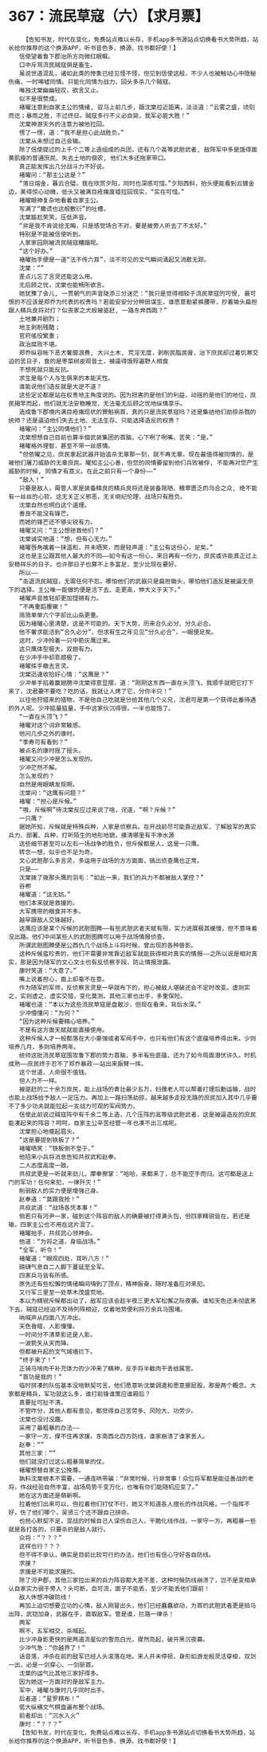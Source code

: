 # 367：流民草寇（六）【求月票】
        【告知书友，时代在变化，免费站点难以长存，手机app多书源站点切换看书大势所趋，站长给你推荐的这个换源APP，听书音色多、换源、找书都好使！】
       信使望着鲁下郡治所方向微红眼眶。
       口中斥骂流民贼寇俱是畜生。
       虽说世道混乱，诸如此类的惨象已经见怪不怪，但见到信使这般，不少人也被触动心中隐秘伤痛，一时唏嘘同情。只能化同情为战力，回头多杀几个贼寇。
       唯独沈棠幽幽轻叹，欲言又止。
       似不是很赞成。
       褚曜注意到自家主公的情绪, 驭马上前几步，跟沈棠拉近距离，淡淡道：“云雾之盛，顷刻而讫；暴雨之胜，不过终日。贼寇多行不义必自毙，我军必能大胜！”
       沈棠神游天外的注意力被他拉回。
       愣了一愣，道：“我不是担心此战胜负。”
       沈棠从未想过自己会输。
       除了信使提过的上千个二等上造组成的兵团，还有几个高等武胆武者, 敌阵军中多是饿得面黄肌瘦的普通庶民、失去土地的佃农, 他们大多还拖家带口。
       真正能发挥出几分战斗力不好说。
       褚曜问：“那主公这是？”
       “落日熔金，暮云合璧。我在欣赏夕阳，同时也深感可惜。”夕阳西斜，抬头便能看到云镀金边，美得惊心动魄，低头又被满目疮痍废墟拉回现实，“实在可惜。”
       褚曜眼神复杂地看着自家主公。
       写满了“撒谎也这般敷衍”的吐槽。
       沈棠尴尬笑笑，压低声音。
       “非是我不肯说给无晦，只是感觉场合不对，要是被旁人听去了不太好。”
       特别是不能被信使听到。
       人家家园刚被流民贼寇糟蹋呢。
       “这个好办。”
       褚曜抬手便是一道“法不传六耳”，淡不可见的文气瞬间涌起又消散无踪。
       沈棠：“”
       差点儿忘了言灵还能这么用。
       无后顾之忧，沈棠也能畅所欲言。
       她犹豫了会儿, 一贯朝气的声音陡添三分迷茫：“我只是觉得相较于流民草寇的可恨, 最可恨的不应该是郑乔为代表的权贵吗？若能安安分分种田谋生，谁愿意勒紧裤腰带，抄着锄头扁担跟人精兵良将对打？似丧家之犬般被驱赶, 一路东奔西跑？”
       土地兼并剧烈；
       地主剥削残酷；
       官府徭役繁重；
       政治腐败不堪。
       郑乔纵容帐下恶犬奢靡浪费, 大兴土木, 荒淫无度，剥削民脂民膏，治下庶民却过着饥寒交迫的苦日子，食的是枣菜树皮观音土，被逼得饿殍遍野人相食
       不想死就只能反抗。
       求生是每个人与生俱来的本能天性。
       谁能说他们造反就是大逆不道？
       这些定论都是站在权贵地主角度说的。因为损害的是他们的利益，动摇的是他们的地位，庶民揭竿而起，他们就无法安稳睡觉，无法毫无后顾之忧地纵情享乐。
       造成鲁下郡境内满目疮痍现状的罪魁祸首，真的只是流民草寇吗？还是集结他们劫掠杀戮的统帅？还是逼迫他们失去土地、无法生存、只能选择造反的权贵？
       褚曜问：“主公同情他们？”
       沈棠想想自己目前也算半個武装集团的首脑，心下咧了咧嘴，苦笑：“是。”
       褚曜格外理智，甚至不带一丝感情。
       “但依曜之见，庶民拿起武器开始滥杀无辜那一刻，就不再无辜。现在最值得被同情的，是被他们屠刀威胁的无辜庶民。曜知主公心善，但您的同情要留到他们兵败被俘, 不能再对您产生威胁的时候, 同情才有意义。在此之前只有一个身份——”
       “敌人！”
       只要是敌人，甭管人家是装备精良的精兵良将还是装备简陋、粮草匮乏的乌合之众, 绝不能有一丝丝的心软。这无关正义邪恶，无关纲纪伦理，战场只有胜负。
       沈棠自然也明白这个道理。
       善良不能没有锋芒。
       而她的锋芒还不够尖锐有力。
       褚曜又问：“主公想拯救他们？”
       沈棠诚实地道：“想，但有心无力。”
       褚曜唇角噙着一抹温和，并未哂笑，而是轻声道：“主公有这份心，足矣。”
       这也是主公跟其他人最大的不同——如今有这一份心，来日再有一份力，庶民或许能真正过上安稳祥乐的日子。也许那日子也算不上多富足，至少比现在要好。
       所以——
       “击退流民贼寇，无需任何不忍。哪怕他们的武器只是扁担锄头，哪怕他们造反是被逼无奈下的选择。主公唯一能做的便是活下去、走更高，伸大义于天下。”
       褚曜声音放轻却更加铿锵有力。
       “不再重蹈覆辙！”
       简简单单六个字却比山岳更重。
       因为褚曜心里清楚，这是不可能的。天下大势，历来合久必分、分久必合。
       他不奢求能活到“合久必分”，但求有生之年见见“分久必合”，一眼便足矣。
       这时，少冲拎着一只中箭灰鹰过来。
       这只鹰体型极大，双翅有力。
       在少冲手中却乖顺极了。
       褚曜挥手撤去言灵。
       沈棠迅速收拾好心情：“这鹰是？”
       少冲单手掐着赢翅膀冲沈棠得意显摆，道：“刚刚这东西一直在头顶飞，我顺手就把它打下来了，沈君要不要吃？吃的话，我就让人烤了它，分你半只！”
       以往他狩猎来的猎物，不是他自己吃就是分给其他几个义兄，沈君可是第一个获得此番待遇的外人呢。少冲掂量掂量，手中这家伙沉得很，一半也能饱了。
       “一直在头顶飞？”
       褚曜对这个词非常敏感。
       他问几步之外的康时。
       “季寿可有看到？”
       被点名的康时摇了摇头。
       褚曜又问少冲是怎么发现的。
       少冲茫然不解。
       怎么发现的？
       自然是用眼睛发现啊。
       沈棠问：“这鹰有问题？”
       褚曜：“担心是斥候。”
       “哦，斥候啊”待沈棠反应过来说了啥，诧道，“啊？斥候？”
       一只鹰？
       据她所知，斥候就是特殊兵种，人家是侦察兵。在开战前尽可能靠近敌军，了解敌军的真实兵力、部署、兵种，打听陌生的地形地貌，摸清哪里有干净水源
       这些细节甚至可以左右一场战争的胜负，但斥候都是人，这是一只鹰。
       转念一想，似乎也不足为奇。
       文心武胆那么多言灵，多运用于战场的方方面面，搞出侦查鹰也正常。
       只是——
       沈棠拨了拨那头鹰的羽毛：“如此一来，我们的兵力不都被敌人掌控？”
       谷栁
       褚曜道：“这无妨。”
       他们本来就是救援的。
       大军携带的粮食并不多。
       越早跟敌人交锋越好。
       这鹰应该是某个斥候的武胆图腾——有些武胆武者天赋有限，实力进展极其缓慢，但不意味着没出路。他们中间某些人的武胆图腾可以用于战场情报侦查。
       所谓武胆图腾便是公西仇几个战场上斗将时候，曾出现的各种兽影。
       这种斥候蛮珍贵的，他们不需要非常靠近敌军就能获得相对真实的情报——之所以说是相对真实，那是因为随军的文心文士也有反侦察手段，防止情报泄露。
       康时笑道：“大意了。”
       嘴上说着担心，面上却毫不在意。
       作为随军的军师，反侦察言灵是一早就布下的，担心被敌人堪破还会不定时改变。虚则实之，实则虚之，虚实交错，变化莫测。其他三家也出手，多重保险。
       褚曜也道：“本以为这些流民草寇是盘散沙，但现在看来，背后水深。”
       少冲懵懂问：“为何？”
       “因为这种斥候要精心培养。”
       不是有这方面天赋就能直接使用。
       这种斥候人才一般都落在大小豪强或者军阀手中，也只有他们有这个底蕴培养得出来。少则培养几月，多则培养两年。
       统帅这批流民草寇围攻鲁下郡的势力首脑，多半有些底蕴，还为了如今局面潜伏许久。时机成熟——庶民终于忍不了郑乔暴政——站出来振臂一挥。
       这个世道，人命很不值钱。
       但人力不一样。
       被驱赶的二十余万庶民，能上战场的青壮最少五万，妇孺老人可以帮着打理后勤运输，战时也能上战场给予敌人一定压力。再加上一路扫荡劫掠，越来越多走投无路的庶民加入其中几乎要不了多少功夫就能拉起一支战力可观的军阀势力。
       信使此前说过贼寇阵中有千余二等上造，几个压阵的高等级武胆武者，这是被逼造反的庶民能凑起来的阵容？呵呵，自家主公辛苦经营一年也凑不出三成呢。
       沈棠担心地蹙起眉头。
       “这是要提到铁板了？”
       褚曜哂笑：“铁板倒不至于。”
       他招来小兵将消息告知共叔武和赵奉。
       二人态度高度一致。
       共叔武更是一听就来劲儿，摩拳擦掌：“哈哈，来都来了，总不能空手而归。这可都是送上门的军功！任何来犯，一律歼灭！”
       削弱敌人的实力便是增强己身。
       赵奉道：“莫跟我抢！”
       共叔武道：“战场各凭本事！”
       倘若只有河尹一家，碰到这个阵容的敌人的确要被打得满头包，但四家精锐皆在，若还是输，四家主公也不用在这片混了。
       褚曜抬手，共叔武心领神会。
       他道：“为将之道，身临战场。”
       “全军，听令！”
       褚曜道：“眼观四处，耳听八方！”
       磅礴气息自二人脚下蔓延至全军。
       四家兵马皆有所感。
       原先还有些松懈的情绪瞬间嗨到了顶点，精神振奋，随时准备应对来犯。
       又行军三里至一处草木茂盛荒地。
       本以为精锐斥候都出动了，敌军应该会趁半夜三更大军松懈之际夜袭。谁知天色还未彻底黑下去，贼寇已经迫不及待列阵相迎，仗着地势便利将万余兵马围堵。
       呐喊声从四面八方冲出。
       天色昏暗，人影憧憧。
       一时间分不清草影还是人影。
       一波箭矢从天而降。
       但都被升起的文气城墙拦下。
       “终于来了！”
       正骑马啃肉干补充体力的少冲来了精神，反手将半截肉干丢给属官。
       “首功是我的！”
       临时拼凑的队伍基本没啥默契可言，他们愿意听沈棠调遣和愿意挪屁股，那是两个概念。大家都是精兵，军功就这么多，谁打前锋谁策应谁殿后？
       真要扯可扯不清。
       不管咋分，其他人都有意见，都觉得自己苦劳多、风险大、功劳少。
       沈棠也没讨没趣。
       采用了最粗暴的办法——
       一家守一方，撑不住再求援。东南西北四方防线，谁家崩溃了谁家丢人。
       赵奉：“”
       其他三家：“”
       他们就没打过这么粗暴简单的仗。
       褚曜想替自家主公挽尊。
       孰料沈棠根本不需要，一通连哄带骗：“非常时候，行非常事！众位将军都是能征善战的老将，作战经验自然丰富，战场局势千变万化，也唯有你们能随机应变了。”
       她在这方面还是萌新啊。
       拉着他们出来可以，但拉着他们打仗不行，她又不知道各人擅长的作战风格，一个指挥不好，伤了他们哪个，吴贤三个还不跟自己拼命。
       也担心默契不足，混战的时候自己人误伤自己人，干脆化线作战，一家守一方。再粗暴一些就是各打各的，只要杀的是敌人就行。
       众将：“？？？”
       这样也行？？？
       但不得不承认，确实是目前比较可行的办法，他们也有信心守好各自防线。
       求援？
       求援是不可能求援的。
       除了河尹郡，其他三家拉出来的兵力阵容都大差不差，这种时候防线崩溃了，岂不是变相承认自家实力弱于旁人？头可断，血可流，面子不能丢，至少不能丢他们跟前！
       敌人休想冲破防线！
       再加上迫切想要立功的心情，敌人刚冒出头，他们已经蠢蠢欲动，为首的武胆武者更是拍马出阵，武铠加身，武器在手，直取敌军。管是谁，拦路一律杀！
       两军
       啊不，五军相交，杀喊起。
       比少冲身影更快的是两道流星似的雪亮白光，骤然亮起，破开黑沉夜幕。
       少冲气急：“你越界了！”
       话音落，冲杀在前的敌军已经人头滚落在地。来人并未停顿，身形如游龙般灵活穿梭，双剑一出，必是一剑穿心、一剑斩首。
       沈棠的运气比其他三家好得多。
       因为她这一方面对的是敌军主力。
       军中，褚曜与康时几乎同时出手。
       后者道：“星罗棋布！”
       偌大纵横文气棋盘遍布整个战场。
       前者却出：“沉水入火”
       康时：“？？？”
       【告知书友，时代在变化，免费站点难以长存，手机app多书源站点切换看书大势所趋，站长给你推荐的这个换源APP，听书音色多、换源、找书都好使！】